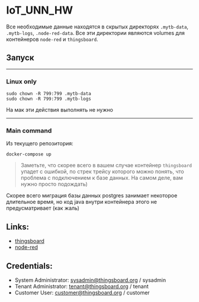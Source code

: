 # IoT_UNN_HW

Все необходимые данные находятся в скрытых директорях `.mytb-data`, `.mytb-logs`, `.node-red-data`. Все эти директории являются volumes для контейнеров `node-red` и `thingsboard`.

## Запуск
---
### Linux only

```console
sudo chown -R 799:799 .mytb-data
sudo chown -R 799:799 .mytb-logs
```
На мак эти действия выполнять не нужно

---
### Main command
Из текущего репозитория:
```console
docker-compose up
```


> Заметьте, что скорее всего в вашем случае контейнер `thingsboard` упадет с ошибкой, по стрек трейсу которого можно понять, что проблема с подключением к базе данных.
На самом деле, вам нужно просто подождать)

Скорее всего миграция базы данных postgres занимает некоторое длительное время, но код java внутри контейнера этого не предусматривает (как жаль)

## Links:
* [thingsboard](http://localhost:8080/)
* [node-red](http://localhost:1880/)

## Credentials:
* System Administrator: sysadmin@thingsboard.org / sysadmin
* Tenant Administrator: tenant@thingsboard.org / tenant
* Customer User: customer@thingsboard.org / customer
